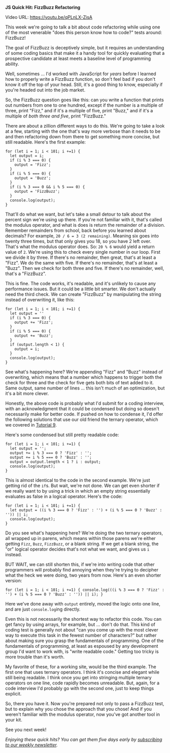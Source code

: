 **JS Quick Hit: FizzBuzz Refactoring**

Video URL: https://youtu.be/qPLnLX-ZisA

This week we're going to talk a bit about code refactoring while using one of the most venerable "does this person know how to code?" tests around: FizzBuzz!

The goal of FizzBuzz is deceptively simple, but it requires an understanding of some coding basics that make it a handy tool for quickly evaluating that a prospective candidate at least meets a baseline level of programming ability.

Well, sometimes &hellip; I'd worked with JavaScript for *years* before I learned how to properly write a FizzBuzz function, so don't feel bad if you don't know it off the top of your head. Still, it's a good thing to know, especially if you're headed out into the job market.

So, the FizzBuzz question goes like this: can you write a function that prints out numbers from one to one hundred, except if the number is a multiple of three, print "Fizz," and if it's a multiple of five, print "Buzz," and if it's a multiple of _both three and five_, print "FizzBuzz."

There are about a zillion different ways to do this. We're going to take a look at a few, starting with the one that's way more verbose than it needs to be and then refactoring down from there to get something more concise, but still readable. Here's the first example:

```
for (let i = 1; i < 101; i +=1) {
  let output = i;
  if (i % 3 === 0) {
    output = 'Fizz';
  }
  if (i % 5 === 0) {
    output = 'Buzz';
  }
  if (i % 3 === 0 && i % 5 === 0) {
    output = 'FizzBuzz';
  }
  console.log(output);
}
```

That'll do what we want, but let's take a small detour to talk about the percent sign we're using up there. If you're not familiar with it, that's called the modulus operator, and what is does is return the remainder of a division. Remember remainders from school, back before you learned about decimals? For example, `20 / 6 = 3 (2 remaining)`. Meaning six goes into twenty three times, but that only gives you 18, so you have 2 left over. That's what the modulus operator does. So: `20 % 6` would yield a return value of `2`. We're using this to check every single number in our loop. First we divide it by three. If there's no remainder, then great, that's at least a "Fizz". We do the same with five. If there's no remainder, that's at least a "Buzz". Then we check for both three and five. If there's no remainder, well, that's a "FizzBuzz".

This is fine. The code works, it's readable, and it's unlikely to cause any performance issues. But it could be a little bit smarter. We don't actually need the third check. We can create "FizzBuzz" by manipulating the string instead of overwriting it, like this:

```
for (let i = 1; i < 101; i +=1) {
  let output = ''
  if (i % 3 === 0) {
    output += 'Fizz';
  }
  if (i % 5 === 0) {
    output += 'Buzz';
  }
  if (output.length < 1) {
    output = i;
  }
  console.log(output);
}
```

See what's happening here? We're appending "Fizz" and "Buzz" instead of overwriting, which means that a number which happens to trigger both the check for three and the check for five gets both bits of text added to it. Same output, same number of lines ... this isn't much of an optimization, but it's a bit more clever.

Honestly, the above code is probably what I'd submit for a coding interview, with an acknowledgment that it could be condensed but doing so doesn't necessarily make for better code. If pushed on how to condense it, I'd offer the following solutions that use our old friend the ternary operator, which we covered in [Tutorial 9](https://closebrace.com/tutorials/2018-03-21/js-quick-hits-9-ternary-operators).

Here's some condensed but still pretty readable code:

```
for (let i = 1; i < 101; i +=1) {
  let output = '';
  output += i % 3 === 0 ? 'Fizz' : '';
  output += i % 5 === 0 ? 'Buzz' : '';
  output = output.length < 1 ? i : output;
  console.log(output);
}
```

This is almost identical to the code in the second example. We're just getting rid of the `if`s. But wait, we're not done. We can get even shorter if we really want to by using a trick in which an empty string essentially evaluates as false in a logical operator. Here's the code:

```
for (let i = 1; i < 101; i +=1) {
  let output = ((i % 3 === 0 ? 'Fizz' : '') + (i % 5 === 0 ? 'Buzz' : '')) || i;
  console.log(output);
}
```

Do you see what's happening here? We're doing the two ternary operators, all wrapped up in parens, which means within those parens we're either getting `Fizz`, `Buzz`, `FizzBuzz`, or a blank string. If we get a blank string, the "or" logical operator decides that's not what we want, and gives us `i` instead.

BUT WAIT, we can still shorten this, if we're into writing code that other programmers will probably find annoying when they're trying to decipher what the heck we were doing, two years from now. Here's an even shorter version:

```
for (let i = 1; i < 101; i +=1) { console.log(((i % 3 === 0 ? 'Fizz' : '') + (i % 5 === 0 ? 'Buzz' : '')) || i); }
```

Here we've done away with `output` entirely, moved the logic onto one line, and are just `console.log`ing directly.

Even this is not necessarily the shortest way to refactor this code. You can get fancy by using arrays, for example, but &hellip; don't do that. This kind of coding test is generally not about "can you come up with the most clever way to execute this task in the fewest number of characters?" but rather about making sure you grasp the fundamentals of programming. One of the fundamentals of programming, at least as espoused by any development group I'd want to work with, is "write readable code." Getting too tricky is more trouble than it's worth.

My favorite of these, for a working site, would be the third example. The first one that uses ternary operators. I think it's concise and elegant while still being readable. I think once you get into stringing multiple ternary operators on one line, code rapidly becomes unreadable. But, again, for a code interview I'd probably go with the second one, just to keep things explicit.

So, there you have it. Now you're prepared not only to pass a FizzBuzz test, but to explain why you chose the approach that you chose! And if you weren't familiar with the modulus operator, now you've got another tool in your kit.

See you next week!

*Enjoying these quick hits? You can get them five days early by [subscribing to our weekly newsletter](https://closebrace.com/newsletter/subscribe).*